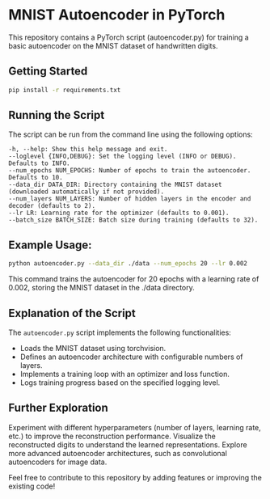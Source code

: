 # MNIST Autoencoder in PyTorch

This repository contains a PyTorch script (autoencoder.py) for training a basic autoencoder on the MNIST dataset of handwritten digits.

## Getting Started

```bash
pip install -r requirements.txt
```

## Running the Script

The script can be run from the command line using the following options:

```
-h, --help: Show this help message and exit.
--loglevel {INFO,DEBUG}: Set the logging level (INFO or DEBUG). Defaults to INFO.
--num_epochs NUM_EPOCHS: Number of epochs to train the autoencoder. Defaults to 10.
--data_dir DATA_DIR: Directory containing the MNIST dataset (downloaded automatically if not provided).
--num_layers NUM_LAYERS: Number of hidden layers in the encoder and decoder (defaults to 2).
--lr LR: Learning rate for the optimizer (defaults to 0.001).
--batch_size BATCH_SIZE: Batch size during training (defaults to 32).
```

## Example Usage:

```bash
python autoencoder.py --data_dir ./data --num_epochs 20 --lr 0.002
```

This command trains the autoencoder for 20 epochs with a learning rate of 0.002, storing the MNIST dataset in the ./data directory.

## Explanation of the Script

The `autoencoder.py` script implements the following functionalities:

- Loads the MNIST dataset using torchvision.
- Defines an autoencoder architecture with configurable numbers of layers.
- Implements a training loop with an optimizer and loss function.
- Logs training progress based on the specified logging level.

## Further Exploration

Experiment with different hyperparameters (number of layers, learning rate, etc.) to improve the reconstruction performance.
Visualize the reconstructed digits to understand the learned representations.
Explore more advanced autoencoder architectures, such as convolutional autoencoders for image data.

Feel free to contribute to this repository by adding features or improving the existing code!